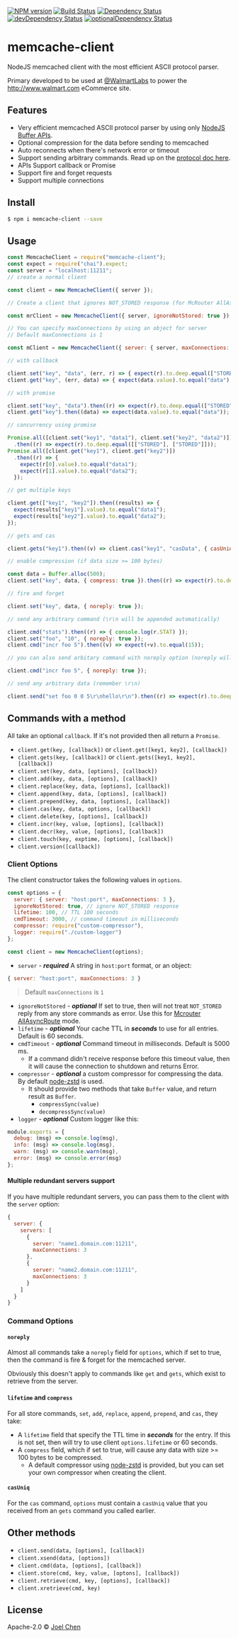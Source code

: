 [![NPM version][npm-image]][npm-url] [![Build Status][travis-image]][travis-url]
[![Dependency Status][daviddm-image]][daviddm-url] [![devDependency Status][daviddm-dev-image]][daviddm-dev-url] [![optionalDependency Status][daviddm-opt-image]][daviddm-opt-url]

# memcache-client

NodeJS memcached client with the most efficient ASCII protocol parser.

Primary developed to be used at [@WalmartLabs](http://www.walmartlabs.com/) to power the <http://www.walmart.com> eCommerce site.

## Features

-   Very efficient memcached ASCII protocol parser by using only [NodeJS Buffer APIs](https://nodejs.org/api/buffer.html).
-   Optional compression for the data before sending to memcached
-   Auto reconnects when there's network error or timeout
-   Support sending arbitrary commands.  Read up on the [protocol doc here](https://github.com/memcached/memcached/blob/master/doc/protocol.txt).
-   APIs Support callback or Promise
-   Support fire and forget requests
-   Support multiple connections

## Install

```bash
$ npm i memcache-client --save
```

## Usage

```js
const MemcacheClient = require("memcache-client");
const expect = require("chai").expect;
const server = "localhost:11211";
// create a normal client

const client = new MemcacheClient({ server });

// Create a client that ignores NOT_STORED response (for McRouter AllAsync mode)

const mrClient = new MemcacheClient({ server, ignoreNotStored: true });

// You can specify maxConnections by using an object for server
// Default maxConnections is 1

const mClient = new MemcacheClient({ server: { server, maxConnections: 5 } });

// with callback

client.set("key", "data", (err, r) => { expect(r).to.deep.equal(["STORED"]); });
client.get("key", (err, data) => { expect(data.value).to.equal("data"); });

// with promise

client.set("key", "data").then((r) => expect(r).to.deep.equal(["STORED"]));
client.get("key").then((data) => expect(data.value).to.equal("data"));

// concurrency using promise

Promise.all([client.set("key1", "data1"), client.set("key2", "data2")])
  .then((r) => expect(r).to.deep.equal([["STORED"], ["STORED"]]));
Promise.all([client.get("key1"), client.get("key2")])
  .then((r) => {
    expect(r[0].value).to.equal("data1");
    expect(r[1].value).to.equal("data2");
  });

// get multiple keys

client.get(["key1", "key2"]).then((results) => {
  expect(results["key1"].value).to.equal("data1");
  expect(results["key2"].value).to.equal("data2");
});

// gets and cas

client.gets("key1").then((v) => client.cas("key1", "casData", { casUniq: v.casUniq }));

// enable compression (if data size >= 100 bytes)

const data = Buffer.alloc(500);
client.set("key", data, { compress: true }).then((r) => expect(r).to.deep.equal(["STORED"]));

// fire and forget

client.set("key", data, { noreply: true });

// send any arbitrary command (\r\n will be appended automatically)

client.cmd("stats").then((r) => { console.log(r.STAT) });
client.set("foo", "10", { noreply: true });
client.cmd("incr foo 5").then((v) => expect(+v).to.equal(15));

// you can also send arbitary command with noreply option (noreply will be appended automatically)

client.cmd("incr foo 5", { noreply: true });

// send any arbitrary data (remember \r\n)

client.send("set foo 0 0 5\r\nhello\r\n").then((r) => expect(r).to.deep.equal(["STORED"]));
```

## Commands with a method

All take an optional `callback`.  If it's not provided then all return a `Promise`.

-   `client.get(key, [callback])` or `client.get([key1, key2], [callback])`
-   `client.gets(key, [callback])` or `client.gets([key1, key2], [callback])`
-   `client.set(key, data, [options], [callback])`
-   `client.add(key, data, [options], [callback])`
-   `client.replace(key, data, [options], [callback])`
-   `client.append(key, data, [options], [callback])`
-   `client.prepend(key, data, [options], [callback])`
-   `client.cas(key, data, options, [callback])`
-   `client.delete(key, [options], [callback])`
-   `client.incr(key, value, [options], [callback])`
-   `client.decr(key, value, [options], [callback])`
-   `client.touch(key, exptime, [options], [callback])`
-   `client.version([callback])`

### Client Options

The client constructor takes the following values in `options`.

```js
const options = {
  server: { server: "host:port", maxConnections: 3 },
  ignoreNotStored: true, // ignore NOT_STORED response
  lifetime: 100, // TTL 100 seconds
  cmdTimeout: 3000, // command timeout in milliseconds
  compressor: require("custom-compressor"),
  logger: require("./custom-logger")
};

const client = new MemcacheClient(options);
```

-   `server` - **_required_** A string in `host:port` format, or an object:

```js
{ server: "host:port", maxConnections: 3 }
```

> Default `maxConnections` is `1`

-   `ignoreNotStored` - **_optional_** If set to true, then will not treat `NOT_STORED` reply from any store commands as error.  Use this for [Mcrouter AllAsyncRoute] mode.
-   `lifetime` - **_optional_** Your cache TTL in **_seconds_** to use for all entries.  Default is 60 seconds.
-   `cmdTimeout` - **_optional_** Command timeout in milliseconds.  Default is 5000 ms.
    -   If a command didn't receive response before this timeout value, then it will cause the connection to shutdown and returns Error.
-   `compressor` - **_optional_** a custom compressor for compressing the data.  By default [node-zstd] is used.
    -   It should provide two methods that take `Buffer` value, and return result as `Buffer`.
        -   `compressSync(value)` 
        -   `decompressSync(value)`
-   `logger` - **_optional_** Custom logger like this:

```js
module.exports = {
  debug: (msg) => console.log(msg),
  info: (msg) => console.log(msg),
  warn: (msg) => console.warn(msg),
  error: (msg) => console.error(msg)
};
```

#### Multiple redundant servers support

If you have multiple redundant servers, you can pass them to the client with the `server` option:

```js
{
  server: {
    servers: [
      { 
        server: "name1.domain.com:11211",
        maxConnections: 3
      },
      {
        server: "name2.domain.com:11211",
        maxConnections: 3
      }
    ]
  }
}
```

### Command Options

#### `noreply`

Almost all commands take a `noreply` field for `options`, which if set to true, then the command is fire & forget for the memcached server.

Obviously this doesn't apply to commands like `get` and `gets`, which exist to retrieve from the server.

#### `lifetime` and `compress`

For all store commands, `set`, `add`, `replace`, `append`, `prepend`, and `cas`, they take:

-   A `lifetime` field that specify the TTL time in **_seconds_** for the entry.  If this is not set, then will try to use client `options.lifetime` or 60 seconds.
-   A `compress` field, which if set to true, will cause any data with size >= 100 bytes to be compressed.
    -   A default compressor using [node-zstd] is provided, but you can set your own compressor when creating the client.

#### `casUniq`

For the `cas` command, `options` must contain a `casUniq` value that you received from an `gets` command you called earlier.

## Other methods

-   `client.send(data, [options], [callback])`
-   `client.xsend(data, [options])`
-   `client.cmd(data, [options], [callback])`
-   `client.store(cmd, key, value, [optons], [callback])`
-   `client.retrieve(cmd, key, [options], [callback])`
-   `client.xretrieve(cmd, key)`

## License

Apache-2.0 © [Joel Chen](https://github.com/jchip)

[travis-image]: https://travis-ci.org/jchip/memcache.svg?branch=master

[travis-url]: https://travis-ci.org/jchip/memcache

[npm-image]: https://badge.fury.io/js/memcache-client.svg

[npm-url]: https://npmjs.org/package/memcache-client

[daviddm-image]: https://david-dm.org/jchip/memcache/status.svg?path=packages/memcache-client

[daviddm-url]: https://david-dm.org/jchip/memcache?path=packages/memcache-client

[daviddm-dev-image]: https://david-dm.org/jchip/memcache/dev-status.svg?path=packages/memcache-client

[daviddm-dev-url]: https://david-dm.org/jchip/memcache?path=packages/memcache-client

[daviddm-opt-image]: https://david-dm.org/jchip/memcache/optional-status.svg?path=packages/memcache-client

[daviddm-opt-url]: https://david-dm.org/jchip/memcache?path=packages/memcache-client

[node-zstd]: https://github.com/zwb-ict/node-zstd

[mcrouter]: https://github.com/facebook/mcrouter

[mcrouter allasyncroute]: https://github.com/facebook/mcrouter/wiki/List-of-Route-Handles#allasyncroute
